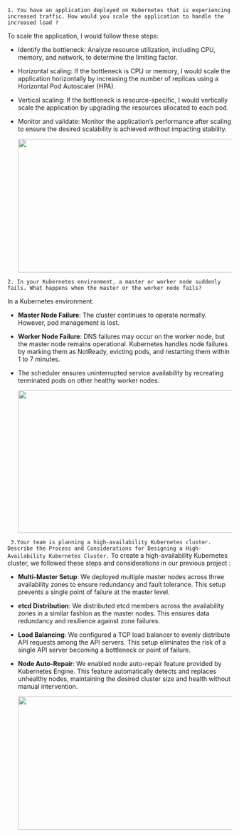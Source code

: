 `1. You have an application deployed on Kubernetes that is experiencing increased traffic. How would you scale the application to handle the increased load ?`

To scale the application, I would follow these steps:

- Identify the bottleneck: Analyze resource utilization, including CPU, memory, and network, to determine the limiting factor.
- Horizontal scaling: If the bottleneck is CPU or memory, I would scale the application horizontally by increasing the number of replicas using a Horizontal Pod Autoscaler (HPA).
- Vertical scaling: If the bottleneck is resource-specific, I would vertically scale the application by upgrading the resources allocated to each pod.
- Monitor and validate: Monitor the application’s performance after scaling to ensure the desired scalability is achieved without impacting stability.

  <img src="https://github.com/user-attachments/assets/172947ca-5634-40f3-8926-d9aeb9bfcc49" width="600" height="300">

`2. In your Kubernetes environment, a master or worker node suddenly fails. What happens when the master or the worker node fails?`

In a Kubernetes environment:

- **Master Node Failure**: The cluster continues to operate normally. However, pod management is lost.
- **Worker Node Failure**: DNS failures may occur on the worker node, but the master node remains operational. Kubernetes handles node failures by marking them as NotReady, evicting pods, and restarting them within 1 to 7 minutes.
- The scheduler ensures uninterrupted service availability by recreating terminated pods on other healthy worker nodes.

  <img src="https://github.com/user-attachments/assets/1ccdf3c6-e553-4832-8ef7-4532bf9aee51" width="600" height="320">

` 3.Your team is planning a high-availability Kubernetes cluster. Describe the Process and Considerations for Designing a High-Availability Kubernetes Cluster.`
To create a high-availability Kubernetes cluster, we followed these steps and considerations in our previous project :

- **Multi-Master Setup**: We deployed multiple master nodes across three availability zones to ensure redundancy and fault tolerance. This setup prevents a single point of failure at the master level.
- **etcd Distribution**: We distributed etcd members across the availability zones in a similar fashion as the master nodes. This ensures data redundancy and resilience against zone failures.
- **Load Balancing**: We configured a TCP load balancer to evenly distribute API requests among the API servers. This setup eliminates the risk of a single API server becoming a bottleneck or point of failure.
- **Node Auto-Repair**: We enabled node auto-repair feature provided by Kubernetes Engine. This feature automatically detects and replaces unhealthy nodes, maintaining the desired cluster size and health without manual intervention.

  <img src="https://github.com/user-attachments/assets/43dbe81e-f46b-49df-9b0d-553091b2cafe" width="600" height="300">
